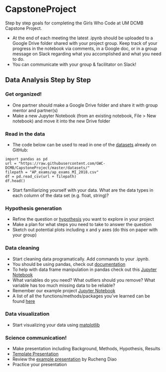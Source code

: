 # CapstoneProject
Step by step goals for completing the Girls Who Code at UM DCMB Capstone Project.

- At the end of each meeting the latest .ipynb should be uploaded to a Google Drive folder shared with your project group. Keep track of your progress in the notebook via comments, in a Google doc, or in a group message on Slack regarding what you accomplished and what you need to do.
- You can communicate with your group & facilitator on Slack!

## Data Analysis Step by Step

### Get organized!
- One partner should make a Google Drive folder and share it with group mentor and partner(s)
- Make a new Jupyter Notebook (from an existing notebook, File > New notebook) and move it into the new Drive folder

### Read in the data
- The code below can be used to read in one of the [datasets](https://github.com/GWC-DCMB/CapstoneProject/tree/master/datasets) already on GitHub:
```
import pandas as pd
url = "https://raw.githubusercontent.com/GWC-DCMB/CapstoneProject/master/datasets/"
filepath = "AP_exams/ap_exams_MI_2018.csv"
df = pd.read_csv(url + filepath)
df.head()
```
- Start familiarizing yourself with your data. What are the data types in each column of the data set (e.g. float, string)?

### Hypothesis generation
- Refine the question or [hypothesis](https://www.sciencebuddies.org/blog/a-strong-hypothesis) you want to explore in your project  
- Make a plan for what steps you need to take to answer the question  
- Sketch out potential plots including x and y axes (do this on paper with your group)

### Data cleaning
- Start cleaning data programatically. Add commands to your .ipynb.
- You should be using pandas, check out [documentation](https://pandas.pydata.org/pandas-docs/stable/dsintro.html)
- To help with data frame manipulation in pandas check out this [Jupyter Notebook](https://nbviewer.jupyter.org/github/groverpr/learn_python_libraries/blob/master/pandas/pandas_cheatsheet.ipynb)
- What variables do you need? What outliers should you remove? What variable has too much missing data to be reliable?
- Remember our example project [Jupyter Notebook](examples/example-project_movie-likes.ipynb)
- A list of all the functions/methods/packages you've learned can be found [here](https://docs.google.com/document/d/1kRYLVXATEQqqjyLVpLc1LIXsaxPoVe0vlP6qOxNvjR8/edit?usp=sharing)
  
### Data visualization
- Start visualizing your data using [matplotlib](https://matplotlib.org/tutorials/introductory/pyplot.html#sphx-glr-tutorials-introductory-pyplot-py)

### Science communication!	
- Make presentation including Background, Methods, Hypothesis, Results
- [Template Presentation](https://docs.google.com/presentation/d/1bZFrjXwcXiRTNrnNOIGXKxTKWhcI2t-6jwqeCHh9_K8/edit#slide=id.p1)
- Review the [example presentation](examples/project_example.pdf) by Rucheng Diao 
- Practice your presentation

